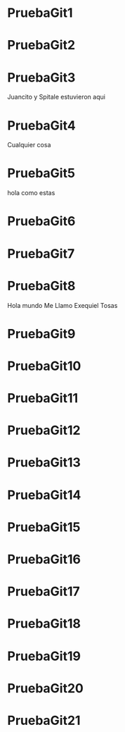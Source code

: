 # PruebaGit1



# PruebaGit2



# PruebaGit3

Juancito y Spitale estuvieron aqui

# PruebaGit4

Cualquier cosa

# PruebaGit5

hola como estas 

# PruebaGit6



# PruebaGit7



# PruebaGit8
Hola mundo Me Llamo Exequiel Tosas


# PruebaGit9



# PruebaGit10



# PruebaGit11



# PruebaGit12



# PruebaGit13



# PruebaGit14



# PruebaGit15



# PruebaGit16



# PruebaGit17



# PruebaGit18



# PruebaGit19



# PruebaGit20



# PruebaGit21



